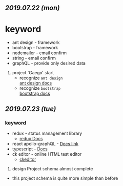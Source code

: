 ## **_2019.07.22 (mon)_**

# keyword

- ant design - framework
- bootstrap - framework
- nodemailer - email confirm
- string - email confirm
- graphQL - provide only desired data

1. project 'Gaego' start
   - recognize `ant design`  
     [ant design docs](https://ant.design/docs/react/introduce)
   - recognize `bootstrap`  
     [bootstrap docs](https://getbootstrap.com/docs/4.3/getting-started/introduction/)

## **_2019.07.23 (tue)_**

### keyword

- redux - status management library
  - [redux Docs](omic.naver.com/webtoon/weekday.nhn)
- react apollo-graphQL - [Docs link](https://www.apollographql.com/docs/react/)
- typescript - [Docs](https://www.typescriptlang.org/docs/home.html)
- ck editor - online HTML test editor
  - [ckeditor](https://ckeditor.com/ckeditor-4/)

1. design Project schema almost complete

- this project schema is quite more simple than before

